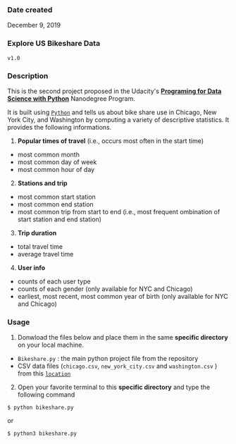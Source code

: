 ### Date created
December 9, 2019

### Explore US Bikeshare Data
`v1.0`

<!-- ---------------------------------------------------------------------- -->

### Description
This is the second project proposed in the Udacity's [**Programing for Data Science with Python**][nanodegreelink] Nanodegree Program.

It is built using [`Python`][Pythonlink] and tells us about bike share use in Chicago, New York City, and Washington by computing a variety of descriptive statistics. It provides the following informations.

1. **Popular times of travel** (i.e., occurs most often in the start time)

  - most common month
  - most common day of week
  - most common hour of day


2. **Stations and trip**

  - most common start station
  - most common end station
  - most common trip from start to end (i.e., most frequent ombination of start station and end station)


3. **Trip duration**

  - total travel time
  - average travel time


4. **User info**

  - counts of each user type
  - counts of each gender (only available for NYC and Chicago)
  - earliest, most recent, most common year of birth (only available for NYC and Chicago)

<!-- ---------------------------------------------------------------------- -->

### Usage
1. Donwload the files below and place them in the same **specific directory** on your local machine.

  - `Bikeshare.py` : the main python project file from the repository
  - CSV data files (`chicago.csv`, `new_york_city.csv` and `washington.csv` ) from this [`location`][csvlink]


2. Open your favorite terminal to this **specific directory** and type the following command

  ```
  $ python bikeshare.py
  ```
  or
  ```
  $ python3 bikeshare.py
  ```

<!-- ---------------------------------------------------------------------- -->

<!-- web links -->

[nanodegreelink]: <https://www.udacity.com/course/programming-for-data-science-nanodegree--nd104>
[pythonlink]: <https://www.anaconda.com/distribution/>
[numpylink]: <https://pypi.org/project/numpy/>
[pandaslink]: <https://pypi.org/project/pandas/>
[csvlink]: <https://drive.google.com/drive/folders/18PIhzhmZKnxFQP7kiQzjAVxcC9oQK4TZ?usp=sharing>
